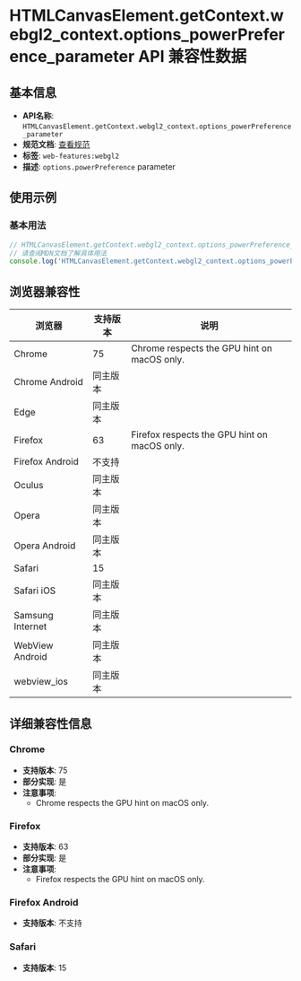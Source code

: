 # HTMLCanvasElement.getContext.webgl2_context.options_powerPreference_parameter API 兼容性数据

## 基本信息

- **API名称**: `HTMLCanvasElement.getContext.webgl2_context.options_powerPreference_parameter`
- **规范文档**: [查看规范](https://registry.khronos.org/webgl/specs/latest/1.0/#WebGLContextAttributes)
- **标签**: `web-features:webgl2`
- **描述**: `options.powerPreference` parameter

## 使用示例

### 基本用法

```javascript
// HTMLCanvasElement.getContext.webgl2_context.options_powerPreference_parameter 使用示例
// 请查阅MDN文档了解具体用法
console.log('HTMLCanvasElement.getContext.webgl2_context.options_powerPreference_parameter API');
```

## 浏览器兼容性

| 浏览器 | 支持版本 | 说明 |
|--------|----------|------|
| Chrome | 75 | Chrome respects the GPU hint on macOS only. |
| Chrome Android | 同主版本 |  |
| Edge | 同主版本 |  |
| Firefox | 63 | Firefox respects the GPU hint on macOS only. |
| Firefox Android | 不支持 |  |
| Oculus | 同主版本 |  |
| Opera | 同主版本 |  |
| Opera Android | 同主版本 |  |
| Safari | 15 |  |
| Safari iOS | 同主版本 |  |
| Samsung Internet | 同主版本 |  |
| WebView Android | 同主版本 |  |
| webview_ios | 同主版本 |  |

## 详细兼容性信息

### Chrome

- **支持版本**: 75
- **部分实现**: 是
- **注意事项**:
  - Chrome respects the GPU hint on macOS only.

### Firefox

- **支持版本**: 63
- **部分实现**: 是
- **注意事项**:
  - Firefox respects the GPU hint on macOS only.

### Firefox Android

- **支持版本**: 不支持

### Safari

- **支持版本**: 15

